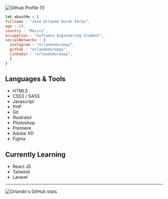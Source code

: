 ![Github Profile (1)](https://user-images.githubusercontent.com/57104916/224362389-e11d55d6-58ed-4edf-a8a0-bc48d3795dc2.png)



``` javascript
let aboutMe = {
fullname : "José Orlando Durán Pérez",
age : 24,
country : "México",
occupation : "Software Engineering Student",
socialNetworks : {
  instagram : "orlandoduranpy",
  github : "orlandoduranpy",
  linkedin : "orlandoduranpy",
  }
}

```

## Languages & Tools
* HTML5
* CSS3 / SASS
* Javascript
* PHP
* Git
* Illustrator
* Photoshop
* Premiere
* Adobe XD
* Figma

## Currently Learning
* React JS
* Tailwind
* Laravel

---

![Orlando's GitHub stats](https://github-readme-stats.vercel.app/api?username=orlandoduranpy&show_icons=true&theme=github_dark)


